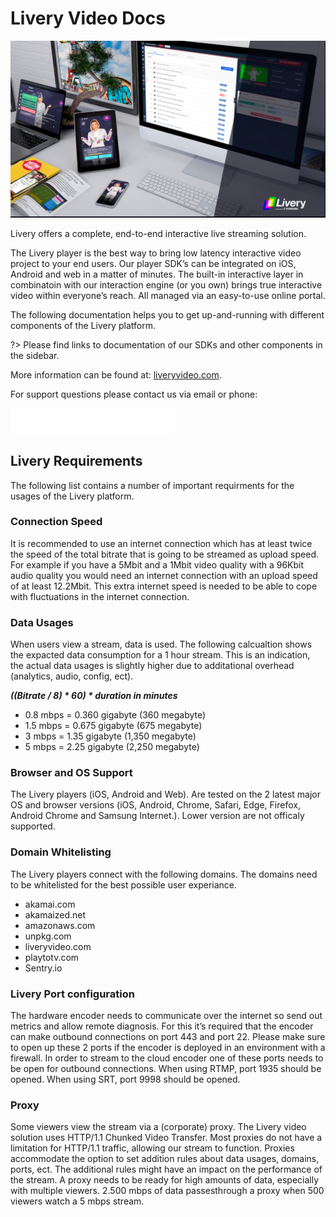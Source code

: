 # Livery Video Docs
![Livery Experience](title_screen.png)

Livery offers a complete, end-to-end interactive live streaming solution.  

The Livery player is the best way to bring low latency interactive video project to your end users. Our player SDK’s can be integrated on iOS, Android and web in a matter of minutes. The built-in interactive layer in combinatoin with our interaction engine (or you own) brings true interactive video within everyone’s reach. All managed via an easy-to-use online portal. 

The following documentation helps you to get up-and-running with different components of the Livery platform. 

?> Please find links to documentation of our SDKs and other components in the sidebar.

More information can be found at: [liveryvideo.com](https://liveryvideo.com).

For support questions please contact us via email or phone:

<p align="left">
<img width="256" src="support.png">
</p>


## Livery Requirements

The following list contains a number of important requirments for the usages of the Livery platform. 

### Connection Speed

It is recommended to use an internet connection which has at least twice the speed of the total bitrate that is going to be streamed as upload speed. For example if you have a 5Mbit and a 1Mbit video quality with a 96Kbit audio quality you would need an internet connection with an upload speed of at least 12.2Mbit. This extra internet speed is needed to be able to cope with fluctuations in the internet connection.

### Data Usages

When users view a stream, data is used. The following calcualtion shows the expacted data consumption for a 1 hour stream. This is an indication, the actual data usages is slightly higher due to additational overhead (analytics, audio, config, ect).

___((Bitrate / 8) * 60) * duration in minutes___

- 0.8 mbps = 0.360 gigabyte (360 megabyte)
- 1.5 mbps = 0.675 gigabyte (675 megabyte)
- 3 mbps =  1.35 gigabyte (1,350 megabyte)
- 5 mbps = 2.25 gigabyte (2,250 megabyte)

### Browser and OS Support

The Livery players (iOS, Android and Web). Are tested on the 2 latest major OS and browser versions (iOS, Android, Chrome, Safari, Edge, Firefox, Android Chrome and Samsung Internet.). Lower version are not officaly supported.

### Domain Whitelisting
The Livery players connect with the following domains. The domains need to be whitelisted for the best possible user experiance. 

- akamai.com
- akamaized.net
- amazonaws.com
- unpkg.com
- liveryvideo.com
- playtotv.com
- Sentry.io

### Livery Port configuration

The hardware encoder needs to communicate over the internet so send out metrics and allow remote diagnosis. For this it’s required that the encoder can make outbound connections on port 443 and port 22. Please make sure to open up these 2 ports if the encoder is deployed in an environment with a firewall.
In order to stream to the cloud encoder one of these ports needs to be open for outbound connections. When using RTMP, port 1935 should be opened. When using SRT, port 9998 should be opened.

### Proxy

Some viewers view the stream via a (corporate) proxy. The Livery video solution uses HTTP/1.1 Chunked Video Transfer. Most proxies do not have a limitation for HTTP/1.1 traffic, allowing our stream to function. Proxies accommodate the option to set addition rules about data usages, domains, ports, ect. The additional rules might have an impact on the performance of the stream.
A proxy needs to be ready for high amounts of data, especially with multiple viewers. 2.500 mbps of data passesthrough a proxy when 500 viewers watch a 5 mbps stream. 

